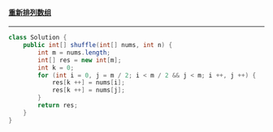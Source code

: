 #### <a href="https://leetcode.cn/problems/shuffle-the-array/">重新排列数组</a>

---------

```java
class Solution {
    public int[] shuffle(int[] nums, int n) {
        int m = nums.length;
        int[] res = new int[m];
        int k = 0;
        for (int i = 0, j = m / 2; i < m / 2 && j < m; i ++, j ++) {
            res[k ++] = nums[i];
            res[k ++] = nums[j];
        }
        return res;
    }
}
```

